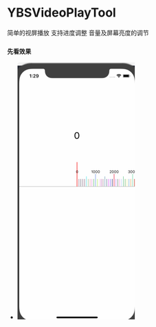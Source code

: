 # YBSVideoPlayTool
简单的视屏播放 支持进度调整 音量及屏幕亮度的调节 

### ````先看效果````
- ![Alt text](https://github.com/GitHubYYBS/YBSGraduatedScaleTool/blob/master/%E6%BC%94%E7%A4%BA.gif?raw=true)
